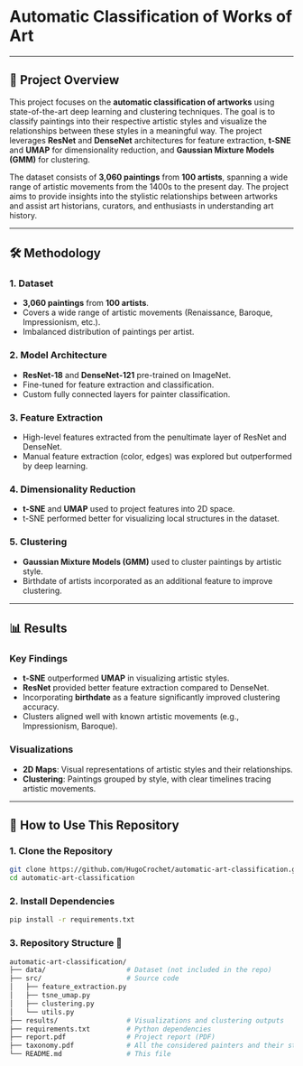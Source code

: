 # Automatic Classification of Works of Art

---

## 📜 Project Overview

This project focuses on the **automatic classification of artworks** using state-of-the-art deep learning and clustering techniques. The goal is to classify paintings into their respective artistic styles and visualize the relationships between these styles in a meaningful way. The project leverages **ResNet** and **DenseNet** architectures for feature extraction, **t-SNE** and **UMAP** for dimensionality reduction, and **Gaussian Mixture Models (GMM)** for clustering.

The dataset consists of **3,060 paintings** from **100 artists**, spanning a wide range of artistic movements from the 1400s to the present day. The project aims to provide insights into the stylistic relationships between artworks and assist art historians, curators, and enthusiasts in understanding art history.

---

## 🛠️ Methodology

### 1. Dataset
- **3,060 paintings** from **100 artists**.
- Covers a wide range of artistic movements (Renaissance, Baroque, Impressionism, etc.).
- Imbalanced distribution of paintings per artist.

### 2. Model Architecture
- **ResNet-18** and **DenseNet-121** pre-trained on ImageNet.
- Fine-tuned for feature extraction and classification.
- Custom fully connected layers for painter classification.

### 3. Feature Extraction
- High-level features extracted from the penultimate layer of ResNet and DenseNet.
- Manual feature extraction (color, edges) was explored but outperformed by deep learning.

### 4. Dimensionality Reduction
- **t-SNE** and **UMAP** used to project features into 2D space.
- t-SNE performed better for visualizing local structures in the dataset.

### 5. Clustering
- **Gaussian Mixture Models (GMM)** used to cluster paintings by artistic style.
- Birthdate of artists incorporated as an additional feature to improve clustering.

---

## 📊 Results

### Key Findings
- **t-SNE** outperformed **UMAP** in visualizing artistic styles.
- **ResNet** provided better feature extraction compared to DenseNet.
- Incorporating **birthdate** as a feature significantly improved clustering accuracy.
- Clusters aligned well with known artistic movements (e.g., Impressionism, Baroque).

### Visualizations
- **2D Maps**: Visual representations of artistic styles and their relationships.
- **Clustering**: Paintings grouped by style, with clear timelines tracing artistic movements.

---

## 🚀 How to Use This Repository

### 1. Clone the Repository
```bash
git clone https://github.com/HugoCrochet/automatic-art-classification.git
cd automatic-art-classification
```

### 2. Install Dependencies
```bash
pip install -r requirements.txt
```

### 3. Repository Structure 📂
```bash
automatic-art-classification/
├── data/                    # Dataset (not included in the repo)
├── src/                     # Source code
│   ├── feature_extraction.py
│   ├── tsne_umap.py
│   ├── clustering.py
│   └── utils.py
├── results/                 # Visualizations and clustering outputs
├── requirements.txt         # Python dependencies
├── report.pdf               # Project report (PDF)
├── taxonomy.pdf             # All the considered painters and their styles (PDF)
└── README.md                # This file
```
